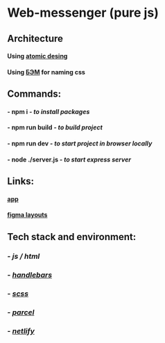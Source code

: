 # Web-messenger (pure js)

## Architecture

#### Using [atomic desing](https://bradfrost.com/blog/post/atomic-web-design/)

#### Using [БЭМ](https://ru.bem.info/methodology/) for naming css

## Commands:

#### - **npm i** _- to install packages_

#### - **npm run build** _- to build project_

#### - **npm run dev** _- to start project in browser locally_

#### - **node ./server.js** _- to start express server_

## Links:

#### [app](https://deploy--bright-dango-b90d8e.netlify.app/)

#### [figma layouts](https://www.figma.com/file/jF5fFFzgGOxQeB4CmKWTiE/Chat_external_link?node-id=1-537&t=6B2xKKWBTIxve5xS-0)

## Tech stack and environment:

### - _js / html_

### - _[handlebars](https://handlebarsjs.com/)_

### - _[scss](https://sass-lang.com/)_

### - _[parcel](https://parceljs.org/)_

### - _[netlify](https://www.netlify.com/)_
